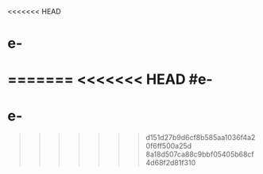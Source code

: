 <<<<<<< HEAD
# e-
=======
<<<<<<< HEAD
#e-
=======
# e-
>>>>>>> d151d27b9d6cf8b585aa1036f4a20f6ff500a25d
>>>>>>> 8a18d507ca88c9bbf05405b68cf4d68f2d81f310
